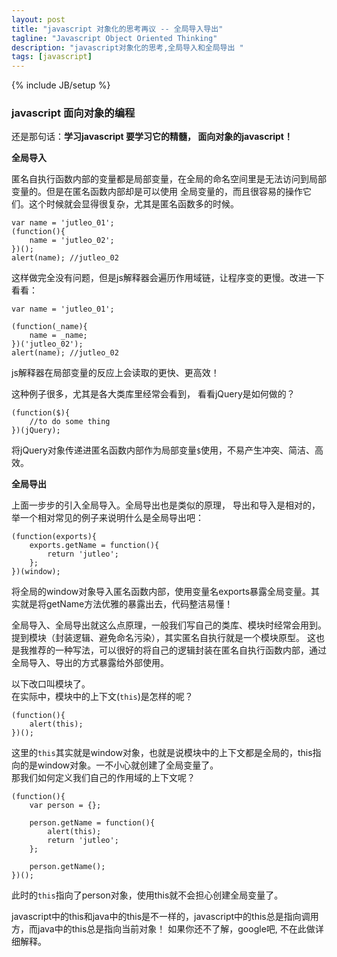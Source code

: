 ```yaml
---
layout: post
title: "javascript 对象化的思考再议 -- 全局导入导出"
tagline: "Javascript Object Oriented Thinking"
description: "javascript对象化的思考,全局导入和全局导出 "
tags: [javascript]
---
```

{% include JB/setup %}

### javascript 面向对象的编程  
  
还是那句话：**学习javascript 要学习它的精髓， 面向对象的javascript！**  

**全局导入**     

匿名自执行函数内部的变量都是局部变量，在全局的命名空间里是无法访问到局部变量的。但是在匿名函数内部却是可以使用
全局变量的，而且很容易的操作它们。这个时候就会显得很复杂，尤其是匿名函数多的时候。    
	
	var name = 'jutleo_01';
	(function(){
		name = 'jutleo_02';
	})();
	alert(name); //jutleo_02
	
这样做完全没有问题，但是js解释器会遍历作用域链，让程序变的更慢。改进一下看看：  
	
	var name = 'jutleo_01';
	
	(function(_name){
		name = _name;
	})('jutleo_02');
	alert(name); //jutleo_02  
	
js解释器在局部变量的反应上会读取的更快、更高效！  

这种例子很多，尤其是各大类库里经常会看到， 看看jQuery是如何做的？  
	
	(function($){
		//to do some thing
	})(jQuery);

将jQuery对象传递进匿名函数内部作为局部变量`$`使用，不易产生冲突、简洁、高效。  

**全局导出**  

上面一步步的引入全局导入。全局导出也是类似的原理， 导出和导入是相对的，举一个相对常见的例子来说明什么是全局导出吧：  
	
	(function(exports){
		exports.getName = function(){
			return 'jutleo';
		};
	})(window);
   
将全局的window对象导入匿名函数内部，使用变量名exports暴露全局变量。其实就是将getName方法优雅的暴露出去，代码整洁易懂！   

全局导入、全局导出就这么点原理，一般我们写自己的类库、模块时经常会用到。 提到模块（封装逻辑、避免命名污染），其实匿名自执行就是一个模块原型。
这也是我推荐的一种写法，可以很好的将自己的逻辑封装在匿名自执行函数内部，通过全局导入、导出的方式暴露给外部使用。  

以下改口叫模块了。  
在实际中，模块中的上下文(`this`)是怎样的呢？  
	
	(function(){
		alert(this);
	})();
	
这里的`this`其实就是window对象，也就是说模块中的上下文都是全局的，this指向的是window对象。一不小心就创建了全局变量了。  
那我们如何定义我们自己的作用域的上下文呢？  
	
	(function(){
		var person = {};
		
		person.getName = function(){
			alert(this);
			return 'jutleo';
		};
		
		person.getName();
	})();
	
此时的`this`指向了person对象，使用this就不会担心创建全局变量了。  

javascript中的this和java中的this是不一样的，javascript中的this总是指向调用方，而java中的this总是指向当前对象！ 如果你还不了解，google吧,
不在此做详细解释。
